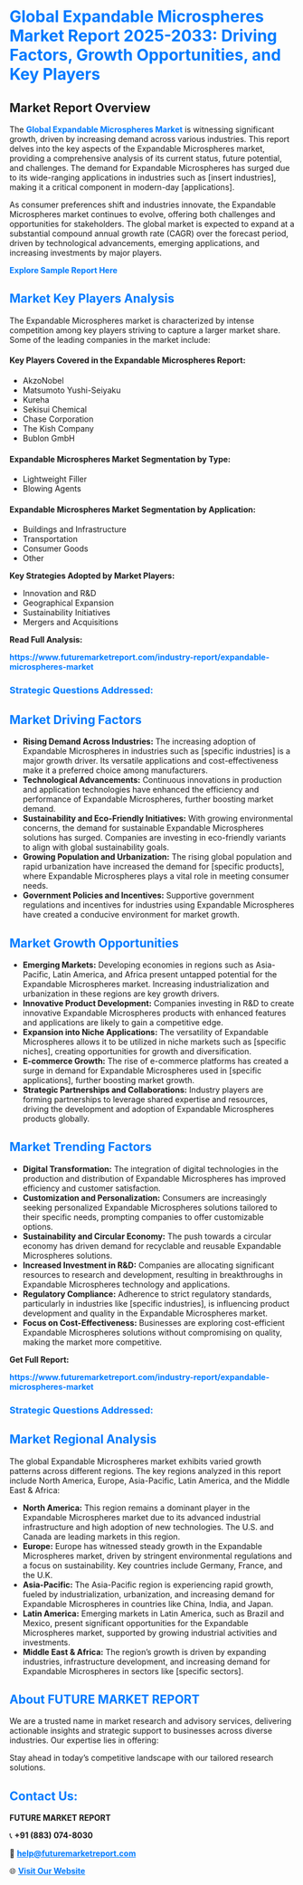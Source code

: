 <h1 style="color: #007BFF;">Global Expandable Microspheres Market Report 2025-2033: Driving Factors, Growth Opportunities, and Key Players</h1>

<section id="overview">
<h2>Market Report Overview</h2>
<p>The <a href="https://www.futuremarketreport.com/industry-report/expandable-microspheres-market" style="color: #007BFF; text-decoration: none;"><strong>Global Expandable Microspheres Market</strong></a> is witnessing significant growth, driven by increasing demand across various industries. This report delves into the key aspects of the Expandable Microspheres market, providing a comprehensive analysis of its current status, future potential, and challenges. The demand for Expandable Microspheres has surged due to its wide-ranging applications in industries such as [insert industries], making it a critical component in modern-day [applications].</p>
<p>As consumer preferences shift and industries innovate, the Expandable Microspheres market continues to evolve, offering both challenges and opportunities for stakeholders. The global market is expected to expand at a substantial compound annual growth rate (CAGR) over the forecast period, driven by technological advancements, emerging applications, and increasing investments by major players.</p>
</section>

<section id="overview">
<p><a href="https://www.futuremarketreport.com/request-sample/reportId=27279" style="color: #007BFF; text-decoration: none;"><strong>Explore Sample Report Here</strong></a></p>
</section>

<section id="key-players">
<h2 style="color: #007BFF;">Market Key Players Analysis</h2>
<p>The Expandable Microspheres market is characterized by intense competition among key players striving to capture a larger market share. Some of the leading companies in the market include:</p>
<h4>Key Players Covered in the Expandable Microspheres Report:</h4>
<ul><li>AkzoNobel</li><li>Matsumoto Yushi-Seiyaku</li><li>Kureha</li><li>Sekisui Chemical</li><li>Chase Corporation</li><li>The Kish Company</li><li>Bublon GmbH</li></ul>
<h4>Expandable Microspheres Market Segmentation by Type:</h4>
<ul><li>Lightweight Filler</li><li>Blowing Agents</li></ul>

<h4>Expandable Microspheres Market Segmentation by Application:</h4>
<ul><li>Buildings and Infrastructure</li><li>Transportation</li><li>Consumer Goods</li><li>Other</li></ul>
<p><strong>Key Strategies Adopted by Market Players:</strong></p>
<ul>
<li>Innovation and R&D</li>
<li>Geographical Expansion</li>
<li>Sustainability Initiatives</li>
<li>Mergers and Acquisitions</li>
</ul>
</section>

<section>
<p><strong>Read Full Analysis: </strong></p><a href="https://www.futuremarketreport.com/industry-report/expandable-microspheres-market" style="color: #007BFF; text-decoration: none;"><strong>https://www.futuremarketreport.com/industry-report/expandable-microspheres-market</strong></a>
<h3 style="color: #007BFF;">Strategic Questions Addressed:</h3>
</section>

<section id="driving-factors">
<h2 style="color: #007BFF;">Market Driving Factors</h2>
<ul>
<li><strong>Rising Demand Across Industries:</strong> The increasing adoption of Expandable Microspheres in industries such as [specific industries] is a major growth driver. Its versatile applications and cost-effectiveness make it a preferred choice among manufacturers.</li>
<li><strong>Technological Advancements:</strong> Continuous innovations in production and application technologies have enhanced the efficiency and performance of Expandable Microspheres, further boosting market demand.</li>
<li><strong>Sustainability and Eco-Friendly Initiatives:</strong> With growing environmental concerns, the demand for sustainable Expandable Microspheres solutions has surged. Companies are investing in eco-friendly variants to align with global sustainability goals.</li>
<li><strong>Growing Population and Urbanization:</strong> The rising global population and rapid urbanization have increased the demand for [specific products], where Expandable Microspheres plays a vital role in meeting consumer needs.</li>
<li><strong>Government Policies and Incentives:</strong> Supportive government regulations and incentives for industries using Expandable Microspheres have created a conducive environment for market growth.</li>
</ul>
</section>

<section id="growth-opportunities">
<h2 style="color: #007BFF;">Market Growth Opportunities</h2>
<ul>
<li><strong>Emerging Markets:</strong> Developing economies in regions such as Asia-Pacific, Latin America, and Africa present untapped potential for the Expandable Microspheres market. Increasing industrialization and urbanization in these regions are key growth drivers.</li>
<li><strong>Innovative Product Development:</strong> Companies investing in R&D to create innovative Expandable Microspheres products with enhanced features and applications are likely to gain a competitive edge.</li>
<li><strong>Expansion into Niche Applications:</strong> The versatility of Expandable Microspheres allows it to be utilized in niche markets such as [specific niches], creating opportunities for growth and diversification.</li>
<li><strong>E-commerce Growth:</strong> The rise of e-commerce platforms has created a surge in demand for Expandable Microspheres used in [specific applications], further boosting market growth.</li>
<li><strong>Strategic Partnerships and Collaborations:</strong> Industry players are forming partnerships to leverage shared expertise and resources, driving the development and adoption of Expandable Microspheres products globally.</li>
</ul>
</section>

<section id="trending-factors">
<h2 style="color: #007BFF;">Market Trending Factors</h2>
<ul>
<li><strong>Digital Transformation:</strong> The integration of digital technologies in the production and distribution of Expandable Microspheres has improved efficiency and customer satisfaction.</li>
<li><strong>Customization and Personalization:</strong> Consumers are increasingly seeking personalized Expandable Microspheres solutions tailored to their specific needs, prompting companies to offer customizable options.</li>
<li><strong>Sustainability and Circular Economy:</strong> The push towards a circular economy has driven demand for recyclable and reusable Expandable Microspheres solutions.</li>
<li><strong>Increased Investment in R&D:</strong> Companies are allocating significant resources to research and development, resulting in breakthroughs in Expandable Microspheres technology and applications.</li>
<li><strong>Regulatory Compliance:</strong> Adherence to strict regulatory standards, particularly in industries like [specific industries], is influencing product development and quality in the Expandable Microspheres market.</li>
<li><strong>Focus on Cost-Effectiveness:</strong> Businesses are exploring cost-efficient Expandable Microspheres solutions without compromising on quality, making the market more competitive.</li>
</ul>
</section>

<section>
<p><strong>Get Full Report: </strong></p><a href="https://www.futuremarketreport.com/industry-report/expandable-microspheres-market" style="color: #007BFF; text-decoration: none;"><strong>https://www.futuremarketreport.com/industry-report/expandable-microspheres-market</strong></a>
<h3 style="color: #007BFF;">Strategic Questions Addressed:</h3>
</section>


<section id="regional-analysis">
<h2 style="color: #007BFF;">Market Regional Analysis</h2>
<p>The global Expandable Microspheres market exhibits varied growth patterns across different regions. The key regions analyzed in this report include North America, Europe, Asia-Pacific, Latin America, and the Middle East & Africa:</p>
<ul>
<li><strong>North America:</strong> This region remains a dominant player in the Expandable Microspheres market due to its advanced industrial infrastructure and high adoption of new technologies. The U.S. and Canada are leading markets in this region.</li>
<li><strong>Europe:</strong> Europe has witnessed steady growth in the Expandable Microspheres market, driven by stringent environmental regulations and a focus on sustainability. Key countries include Germany, France, and the U.K.</li>
<li><strong>Asia-Pacific:</strong> The Asia-Pacific region is experiencing rapid growth, fueled by industrialization, urbanization, and increasing demand for Expandable Microspheres in countries like China, India, and Japan.</li>
<li><strong>Latin America:</strong> Emerging markets in Latin America, such as Brazil and Mexico, present significant opportunities for the Expandable Microspheres market, supported by growing industrial activities and investments.</li>
<li><strong>Middle East & Africa:</strong> The region’s growth is driven by expanding industries, infrastructure development, and increasing demand for Expandable Microspheres in sectors like [specific sectors].</li>
</ul>
</section>

<footer>
<h2 style="color: #007BFF;">About FUTURE MARKET REPORT</h2>
<p>We are a trusted name in market research and advisory services, delivering actionable insights and strategic support to businesses across diverse industries. Our expertise lies in offering:</p>

<p>Stay ahead in today’s competitive landscape with our tailored research solutions.</p>

<h2 style="color: #007BFF;">Contact Us:</h2>
<p><strong>FUTURE MARKET REPORT</strong></p>
<p>📞 <strong>+91 (883) 074-8030</strong></p>
<p>📧 <strong><a href="mailto:help@futuremarketreport.com" style="color: #007BFF;">help@futuremarketreport.com</a></strong></p>
<p>🌐 <strong><a href="https://www.futuremarketreport.com/" style="color: #007BFF;">Visit Our Website</a></strong></p>
</footer>
